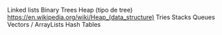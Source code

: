 Linked lists
Binary Trees
Heap (tipo de tree) https://en.wikipedia.org/wiki/Heap_(data_structure)
Tries
Stacks
Queues
Vectors / ArrayLists
Hash Tables

